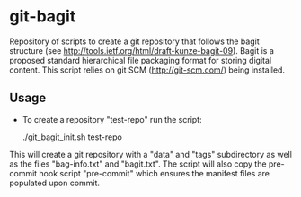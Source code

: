git-bagit
=========

Repository of scripts to create a git repository that follows the bagit 
structure (see http://tools.ietf.org/html/draft-kunze-bagit-09). 
Bagit is a proposed standard hierarchical file packaging format for storing 
digital content. This script relies on git SCM (http://git-scm.com/) being 
installed.

Usage
-----
* To create a repository "test-repo" run the script:

    ./git_bagit_init.sh test-repo

This will create a git repository with a "data" and "tags" subdirectory as well as the files "bag-info.txt" and "bagit.txt". The script will also copy the pre-commit hook script "pre-commit" which ensures the manifest files are populated upon commit.

